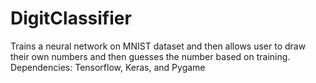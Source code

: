 # DigitClassifier
Trains a neural network on MNIST dataset and then allows user to draw their own numbers and then guesses the number based on training.
Dependencies: Tensorflow, Keras, and Pygame

